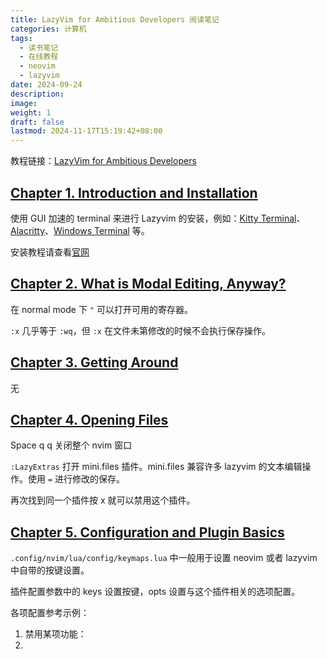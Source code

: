 ```yaml
---
title: LazyVim for Ambitious Developers 阅读笔记
categories: 计算机
tags:
  - 读书笔记
  - 在线教程
  - neovim
  - lazyvim
date: 2024-09-24
description: 
image: 
weight: 1
draft: false
lastmod: 2024-11-17T15:19:42+08:00
---
```

教程链接：[LazyVim for Ambitious Developers](https://lazyvim-ambitious-devs.phillips.codes/)

## [Chapter 1. Introduction and Installation](https://lazyvim-ambitious-devs.phillips.codes/course/chapter-1/#_introduction_and_installation)

使用 GUI 加速的 terminal 来进行 Lazyvim 的安装，例如：[Kitty Terminal](https://sw.kovidgoyal.net/kitty/)、[Alacritty](https://alacritty.org/)、[Windows Terminal](https://github.com/microsoft/terminal?tab=readme-ov-file) 等。

安装教程请查看[官网](https://www.lazyvim.org/installation)

## [Chapter 2. What is Modal Editing, Anyway?](https://lazyvim-ambitious-devs.phillips.codes/course/chapter-2/#_what_is_modal_editing_anyway)

在 normal mode 下 `"` 可以打开可用的寄存器。

`:x` 几乎等于 `:wq`，但 `:x` 在文件未第修改的时候不会执行保存操作。

## [Chapter 3. Getting Around](https://lazyvim-ambitious-devs.phillips.codes/course/chapter-3/#_getting_around)

无

## [Chapter 4. Opening Files](https://lazyvim-ambitious-devs.phillips.codes/course/chapter-4/#_opening_files)

Space q q 关闭整个 nvim 窗口

`:LazyExtras` 打开 mini.files 插件。mini.files 兼容许多 lazyvim 的文本编辑操作。使用 `=` 进行修改的保存。

再次找到同一个插件按 x 就可以禁用这个插件。

## [Chapter 5. Configuration and Plugin Basics](https://lazyvim-ambitious-devs.phillips.codes/course/chapter-5/#_configuration_and_plugin_basics)

`.config/nvim/lua/config/keymaps.lua` 中一般用于设置 neovim 或者 lazyvim 中自带的按键设置。

插件配置参数中的 keys 设置按键，opts 设置与这个插件相关的选项配置。

各项配置参考示例：
1. 禁用某项功能：
2. 



